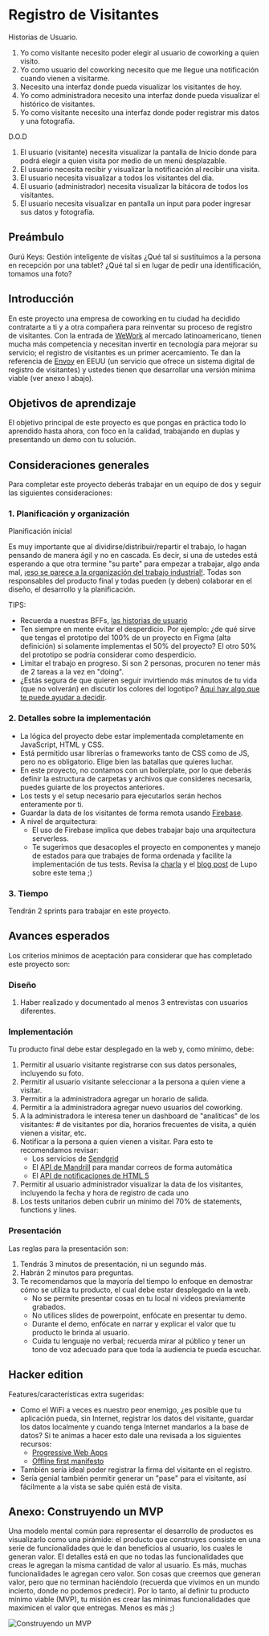 # Registro de Visitantes

Historias de Usuario.
1. Yo como visitante necesito poder elegir al usuario de coworking a quien visito.
2. Yo como usuario del coworking necesito que me llegue una notificación cuando vienen a visitarme.
3. Necesito una interfaz donde pueda visualizar los visitantes de hoy.
4. Yo como administradora necesito una interfaz donde pueda visualizar el histórico de visitantes.
5. Yo como visitante necesito una interfaz donde poder registrar mis datos y una fotografía.

D.O.D

1. El usuario (visitante) necesita visualizar la pantalla de Inicio donde para podrá elegir a quien visita por medio de un menú desplazable.
2. El usuario necesita recibir y visualizar la notificación al recibir una visita.
3. El usuario necesita visualizar a todos los visitantes del dia.
4. El usuario (administrador) necesita visualizar la bitácora de todos los visitantes.
5. El usuario necesita visualizar en pantalla un input para poder ingresar sus datos y fotografía.

## Preámbulo

Gurú Keys: Gestión inteligente de visitas 
 ¿Qué tal
si sustituimos a la persona en recepción por una tablet? ¿Qué tal si en lugar de
pedir una identificación, tomamos una foto?

## Introducción

En este proyecto una empresa de coworking en tu ciudad ha
decidido contratarte a ti y a otra compañera para reinventar su proceso de
registro de visitantes. Con la entrada de [WeWork](https://www.wework.com/l/guadalajara)
al mercado latinoamericano, tienen mucha más competencia y necesitan invertir en
tecnología para mejorar su servicio; el registro de visitantes es un primer
acercamiento. Te dan la referencia de [Envoy](https://envoy.com/) en EEUU (un
servicio que ofrece un sistema digital de registro de visitantes) y ustedes
tienen que desarrollar una versión mínima viable (ver anexo I abajo).

## Objetivos de aprendizaje

El objetivo principal de este proyecto es que pongas en práctica todo lo
aprendido hasta ahora, con foco en la calidad, trabajando en duplas y presentando un demo con tu solución.

## Consideraciones generales

Para completar este proyecto deberás trabajar en un equipo de dos y seguir las
siguientes consideraciones:

### 1. Planificación y organización

Planificación inicial

Es muy importante que al dividirse/distribuir/repartir el trabajo, lo hagan
pensando de manera ágil y no en cascada. Es decir, si una de ustedes está
esperando a que otra termine "su parte" para empezar a trabajar, algo anda mal,
¡[eso se parece a la organización del trabajo industrial!](https://media.giphy.com/media/OQ872dEsRi8cU/source.gif).
Todas son responsables del producto final y todas pueden (y deben) colaborar en
el diseño, el desarrollo y la planificación.

TIPS:

* Recuerda a nuestras BFFs, [las historias de usuario](http://jmbeas.es/guias/historias-de-usuario/)
* Ten siempre en mente evitar el desperdicio. Por ejemplo: ¿de qué sirve que
  tengas el prototipo del 100% de un proyecto en Figma (alta definición) si
  solamente implementas el 50% del proyecto? El otro 50% del prototipo se podría
  considerar como desperdicio.
* Limitar el trabajo en progreso. Si son 2 personas, procuren no tener más de 2
  tareas a la vez en "doing".
* ¿Estás segura de que quieren seguir invirtiendo más minutos de tu vida (que no
  volverán) en discutir los colores del logotipo?
  [Aquí hay algo que te puede ayudar a decidir](https://play.google.com/store/apps/details?id=com.flip.war_daddy.flip_coin).

### 2. Detalles sobre la implementación

* La lógica del proyecto debe estar implementada completamente en JavaScript, HTML y CSS.
* Está permitido usar librerías o frameworks tanto de CSS como de JS, pero no es
  obligatorio. Elige bien las batallas que quieres luchar.
* En este proyecto, no contamos con un boilerplate, por lo que deberás definir
  la estructura de carpetas y archivos que consideres necesaria, puedes guiarte
  de los proyectos anteriores.
* Los tests y el setup necesario para ejecutarlos serán hechos enteramente por
  ti.
* Guardar la data de los visitantes de forma remota usando [Firebase](https://firebase.google.com/).
* A nivel de arquitectura:
  * El uso de Firebase implica que debes trabajar bajo una arquitectura
    serverless.
  * Te sugerimos que desacoples el proyecto en componentes y manejo de estados
    para que trabajes de forma ordenada y facilite la implementación de tus
    tests. Revisa la [charla](https://www.youtube.com/watch?v=g_BxnUJTUSk) y
    el [blog post](https://medium.com/laboratoria-developers/arquitectura-de-interfaces-web-parte-1-a41053c2a1f2)
    de Lupo sobre este tema ;)

### 3. Tiempo

Tendrán 2 sprints para trabajar en este proyecto.

## Avances esperados

Los criterios mínimos de aceptación para considerar que has completado este
proyecto son:

### Diseño

1. Haber realizado y documentado al menos 3 entrevistas con usuarios diferentes.

### Implementación

Tu producto final debe estar desplegado en la web y, como mínimo, debe:

1. Permitir al usuario visitante registrarse con sus datos personales,
   incluyendo su foto.
2. Permitir al usuario visitante seleccionar a la persona a quien viene a
   visitar.
3. Permitir a la administradora agregar un horario de salida.
4. Permitir a la administradora agregar nuevo usuarios del coworking.
5. A la administradora le interesa tener un dashboard de "analíticas" de los
  visitantes: # de visitantes por día, horarios frecuentes de visita, a quién
  vienen a visitar, etc.
6. Notificar a la persona a quien vienen a visitar. Para esto te recomendamos
   revisar:
   * Los servicios de [Sendgrid](https://sendgrid.com/)
   * El [API de Mandrill](https://mandrillapp.com/docs/) para mandar correos de
     forma automática
   * El [API de notificaciones de HTML 5](https://developer.mozilla.org/en-US/docs/Web/API/notification)
7. Permitir al usuario administrador visualizar la data de los visitantes,
   incluyendo la fecha y hora de registro de cada uno
8. Los tests unitarios deben cubrir un mínimo del 70% de statements, functions y
   lines.

### Presentación

Las reglas para la presentación son:

1. Tendrás 3 minutos de presentación, ni un segundo más.
2. Habrán 2 minutos para preguntas.
3. Te recomendamos que la mayoría del tiempo lo enfoque en demostrar cómo se
   utiliza tu producto, el cual debe estar desplegado en la web.
   * No se permite presentar cosas en tu local ni videos previamente grabados.
   * No utilices slides de powerpoint, enfócate en presentar tu demo.
   * Durante el demo, enfócate en narrar y explicar el valor que tu producto le
     brinda al usuario.
   * Cuida tu lenguaje no verbal; recuerda mirar al público y tener un tono de
     voz adecuado para que toda la audiencia te pueda escuchar.

## Hacker edition

Features/características extra sugeridas:

* Como el WiFi a veces es nuestro peor enemigo, ¿es posible que tu aplicación
  pueda, sin Internet, registrar los datos del visitante, guardar los datos
  localmente y cuando tenga Internet mandarlos a la base de datos? Si te animas
  a hacer esto dale una revisada a los siguientes recursos:
  * [Progressive Web Apps](https://developers.google.com/web/progressive-web-apps/)
  * [Offline first manifesto](http://offlinefirst.org/)
* También sería ideal poder registrar la firma del visitante en el registro.
* Sería genial también permitir generar un "pase" para el visitante, así
  fácilmente a la vista se sabe quién está de visita.

## Anexo: Construyendo un MVP

Una modelo mental común para representar el desarrollo de productos es
visualizarlo como una pirámide: el producto que construyes consiste en una serie
de funcionalidades que le dan beneficios al usuario, los cuales le generan
valor. El detalles está en que no todas las funcionalidades que creas le agregan
la misma cantidad de valor al usuario. Es más, muchas funcionalidades le agregan
cero valor. Son cosas que creemos que generan valor, pero que no terminan
haciéndolo (recuerda que vivimos en un mundo incierto, donde no podemos
predecir). Por lo tanto, al definir tu producto mínimo viable (MVP), tu misión
es crear las mínimas funcionalidades que maximicen el valor que entregas. Menos
es más ;)

![Construyendo un MVP](https://lh5.googleusercontent.com/Y0pAAgnYJcYs0DCK2vo28H0709vIJ4OvMkGs5P1xCS4_6k3XQS0jqOA3KQLKsFX1SrCcOqab9jMwuTCRZVATELmlhFr5VihRIrftA5Fj8q0PFQ8JDoktKfHTrZX5CG4ASzv7vyxL)
